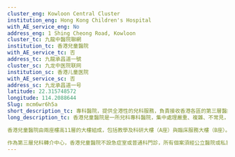 ```yaml
---
cluster_eng: Kowloon Central Cluster
institution_eng: Hong Kong Children's Hospital
with_AE_service_eng: No
address_eng: 1 Shing Cheong Road, Kowloon
cluster_tc: 九龍中醫院聯網
institution_tc: 香港兒童醫院
with_AE_service_tc: 否
address_tc: 九龍承昌道一號
cluster_sc: 九龙中医院联网
institution_sc: 香港儿童医院
with_AE_service_sc: 否
address_sc: 九龙承昌道一号
latitude: 22.315748572
longitude: 114.2088644
Slug: mcm6wr6h5a
short_description_tc: 專科醫院，提供全港性的兒科服務，負責接收香港各區的第三層醫療轉介。
long_description_tc: 香港兒童醫院是一所兒科專科醫院，集中處理嚴重、複雜、不常見，及需要跨專科治理的兒科病症，為全港初生至18歲有相關臨床需要的病童提供診斷、治療及復康服務，並集中專家就兒科及遺傳疾病加強研究及培訓。香港兒童醫院於2018年12月起分階段啟用，其中專科門診首先投入運作。

香港兒童醫院由兩座樓高11層的大樓組成，包括教學及科研大樓（A座）與臨床服務大樓（B座）。醫院冀透過各項以兒童為本及家庭友善的設計，建構非院舍環境，改善醫療體驗。

作為第三層兒科轉介中心，香港兒童醫院不設急症室或普通科門診，所有個案須經公立醫院或私家醫生轉介。
---
```

